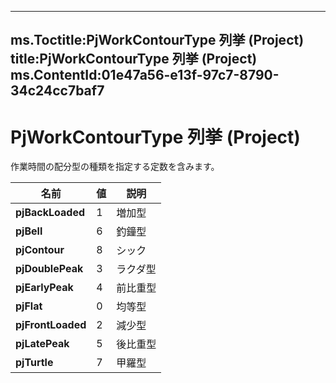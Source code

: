 

---
ms.Toctitle:PjWorkContourType 列挙 (Project)
title:PjWorkContourType 列挙 (Project)
ms.ContentId:01e47a56-e13f-97c7-8790-34c24cc7baf7
---
# PjWorkContourType 列挙 (Project)




作業時間の配分型の種類を指定する定数を含みます。

|**名前**|**値**|**説明**|
|---|---|---|
|**pjBackLoaded**|1|増加型|
|**pjBell**|6|釣鐘型|
|**pjContour**|8|シック|
|**pjDoublePeak**|3|ラクダ型|
|**pjEarlyPeak**|4|前比重型|
|**pjFlat**|0|均等型|
|**pjFrontLoaded**|2|減少型|
|**pjLatePeak**|5|後比重型|
|**pjTurtle**|7|甲羅型|




